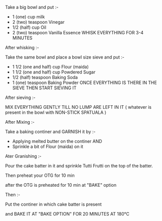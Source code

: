 Take a big bowl and put :-
* 1 (one) cup milk
* 2 (two) teaspoon Vinegar
* 1/2 (half) cup Oil
* 2 (two) teaspoon Vanilla Essence
         WHISK EVERYTHING FOR 3-4 MINUTES 

After whisking :-

Take the same bowl and place a bowl size sieve and put :-
* 1 1/2 (one and half) cup Flour (maida)
* 1 1/2 (one and half) cup Powdered Sugar
* 1/2 (half) teaspoon Baking Soda
* 1 (one) teaspoon Baking Powder
        ONCE EVERYTHING IS THERE IN THE SIEVE THEN START SIEVING IT 

After sieving :- 

MIX EVERYTHING GENTLY TILL NO LUMP ARE LEFT IN IT ( whatever is present in the bowl with NON-STICK SPATUALA )

After Mixing :-

Take a baking continer and GARNISH it by :- 

* Applying melted butter on the continer 
                AND
* Sprinkle a bit of Flour (maida) on it  

Ater Granishing :-

Pour the cake batter in it and sprinkle Tutti Frutti on the top of the batter.

 Then preheat your OTG for 10 min 

after the OTG is preheated for 10 min at "BAKE" option


 Then :-

 Put the continer in which cake batter is present

 and BAKE IT AT "BAKE OPTION" FOR 20 MINUTES AT 180°C


 



